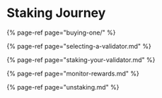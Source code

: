 # Staking Journey

{% page-ref page="buying-one/" %}

{% page-ref page="selecting-a-validator.md" %}

{% page-ref page="staking-your-validator.md" %}

{% page-ref page="monitor-rewards.md" %}

{% page-ref page="unstaking.md" %}





